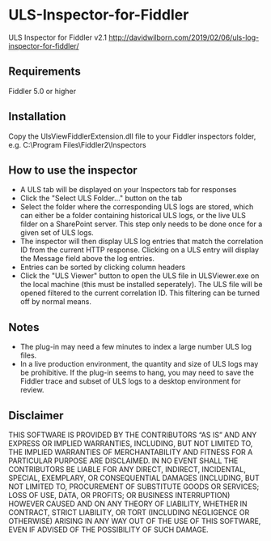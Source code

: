 # ULS-Inspector-for-Fiddler
ULS Inspector for Fiddler v2.1
http://davidwilborn.com/2019/02/06/uls-log-inspector-for-fiddler/

Requirements
------------
Fiddler 5.0 or higher

Installation
------------
Copy the UlsViewFiddlerExtension.dll file to your Fiddler inspectors folder, e.g. C:\Program Files\Fiddler2\Inspectors

How to use the inspector
------------------------
* A ULS tab will be displayed on your Inspectors tab for responses
* Click the "Select ULS Folder..." button on the tab
* Select the folder where the corresponding ULS logs are stored, which can either be a folder containing historical ULS logs, or the live ULS filder on a SharePoint server. This step only needs to be done once for a given set of ULS logs.
* The inspector will then display ULS log entries that match the correlation ID from the current HTTP response. Clicking on a ULS entry will display the Message field above the log entries.
* Entries can be sorted by clicking column headers
* Click the "ULS Viewer" button to open the ULS file in ULSViewer.exe on the local machine (this must be installed seperately). The ULS file will be opened filtered to the current correlation ID. This filtering can be turned off by normal means.

Notes
-----
* The plug-in may need a few minutes to index a large number ULS log files.
* In a live production environment, the quantity and size of ULS logs may be prohibitive. If the plug-in seems to hang, you may need to save the Fiddler trace and subset of ULS logs to a desktop environment for review.

Disclaimer
----------
THIS SOFTWARE IS PROVIDED BY THE CONTRIBUTORS “AS IS” AND ANY EXPRESS OR IMPLIED WARRANTIES, INCLUDING, BUT NOT LIMITED TO, THE IMPLIED WARRANTIES OF MERCHANTABILITY AND FITNESS FOR A PARTICULAR PURPOSE ARE DISCLAIMED. IN NO EVENT SHALL THE CONTRIBUTORS BE LIABLE FOR ANY DIRECT, INDIRECT, INCIDENTAL, SPECIAL, EXEMPLARY, OR CONSEQUENTIAL DAMAGES (INCLUDING, BUT NOT LIMITED TO, PROCUREMENT OF SUBSTITUTE GOODS OR SERVICES; LOSS OF USE, DATA, OR PROFITS; OR BUSINESS INTERRUPTION) HOWEVER CAUSED AND ON ANY THEORY OF LIABILITY, WHETHER IN CONTRACT, STRICT LIABILITY, OR TORT (INCLUDING NEGLIGENCE OR OTHERWISE) ARISING IN ANY WAY OUT OF THE USE OF THIS SOFTWARE, EVEN IF ADVISED OF THE POSSIBILITY OF SUCH DAMAGE.
